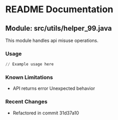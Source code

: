 # README Documentation

## Module: src/utils/helper_99.java

This module handles api misuse operations.

### Usage

```python
// Example usage here
```

### Known Limitations

- API returns error Unexpected behavior

### Recent Changes

- Refactored in commit 31d37a10
